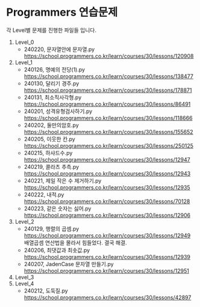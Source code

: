 # Programmers 연습문제 

각 Level별 문제를 진행한 파일들 입니다.

1. Level_0
    - 240220, 문자열안에 문자열.py  
    https://school.programmers.co.kr/learn/courses/30/lessons/120908
1. Level_1
    - 240126, 명예의 전당(1).py  
    https://school.programmers.co.kr/learn/courses/30/lessons/138477
    - 240130, 달리기 경주.py  
    https://school.programmers.co.kr/learn/courses/30/lessons/178871
    - 240131, 최소직사각형.py  
    https://school.programmers.co.kr/learn/courses/30/lessons/86491
    - 240201, 성격유형검사하기.py  
    https://school.programmers.co.kr/learn/courses/30/lessons/118666
    - 240202, 둘만의암호.py  
    https://school.programmers.co.kr/learn/courses/30/lessons/155652
    - 240205, 이웃한 칸.py  
    https://school.programmers.co.kr/learn/courses/30/lessons/250125
    - 240215, 하샤드수.py  
    https://school.programmers.co.kr/learn/courses/30/lessons/12947
    - 240219, 콜라츠 추측.py    
    https://school.programmers.co.kr/learn/courses/30/lessons/12943
    - 240221, 제일 작은 수 제거하기.py
    https://school.programmers.co.kr/learn/courses/30/lessons/12935
    - 240222, 내적.py
    https://school.programmers.co.kr/learn/courses/30/lessons/70128
    - 240223, 같은 숫자는 싫어.py
    https://school.programmers.co.kr/learn/courses/30/lessons/12906
2. Level_2
    - 240129, 행렬의 곱셈.py  
    https://school.programmers.co.kr/learn/courses/30/lessons/12949  
    배열곱셈 연산법을 몰라서 힘들었다. 결국 해결.
    - 240206, 최댓값과 최솟값.py  
    https://school.programmers.co.kr/learn/courses/30/lessons/12939
    - 240207, JadenCase 문자열 만들기.py  
    https://school.programmers.co.kr/learn/courses/30/lessons/12951
3. Level_3
4. Level_4  
   - 240212, 도둑질.py 
   https://school.programmers.co.kr/learn/courses/30/lessons/42897
